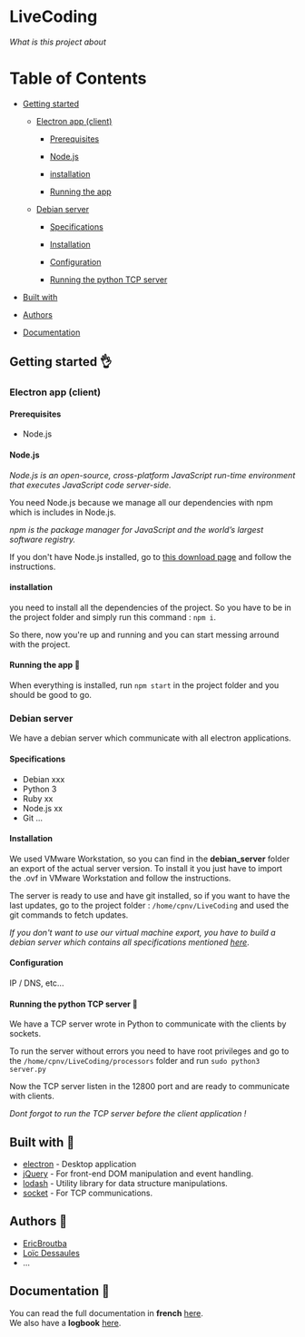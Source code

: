 # LiveCoding
_What is this project about_

# Table of Contents
- [Getting started](#getting-started-ok_hand)

    - [Electron app (client)](#electron-app-client)

		- [Prerequisites](#prerequisites)

    	- [Node.js](#nodejs)

    	- [installation](#installation)

    	- [Running the app](#running-the-app-clap)

    - [Debian server](#debian-server)

    	- [Specifications](#specifications)

    	- [Installation](#installation-1)

    	- [Configuration](#configuration)

    	- [Running the python TCP server](#running-the-python-tcp-server-clap)

- [Built with](#built-with-muscle)
    
- [Authors](#authors-wave)

- [Documentation](#documentation-book)

## Getting started :ok_hand:

### Electron app (client)

#### Prerequisites
 - Node.js

#### Node.js
*Node.js is an open-source, cross-platform JavaScript run-time environment that executes JavaScript code server-side.*

You need Node.js because we manage all our dependencies with npm which is includes in Node.js. 

*npm is the package manager for JavaScript and the world’s largest software registry.*

If you don't have Node.js installed, go to [this download page](https://nodejs.org/en/download/) and follow the instructions.

#### installation
you need to install all the dependencies of the project. So you have to be in the project folder and simply run this command : `npm i`.

So there, now you're up and running and you can start messing arround with the project.

#### Running the app :clap:
When everything is installed, run `npm start` in the project folder and you should be good to go. 

### Debian server
We have a debian server which communicate with all electron applications.

#### Specifications
 - Debian xxx
 - Python 3
 - Ruby xx
 - Node.js xx
 - Git
 ...

#### Installation
We used VMware Workstation, so you can find in the **debian_server** folder an export of the actual server version. To install it you just have to import the .ovf in VMware Workstation and follow the instructions.

The server is ready to use and have git installed, so if you want to have the last updates, go to the project folder : `/home/cpnv/LiveCoding` and used the git commands to fetch updates.

*If you don't want to use our virtual machine export, you have to build a debian server which contains all specifications mentioned [here](#specifications)*.

#### Configuration
IP / DNS, etc...

#### Running the python TCP server :clap:
We have a TCP server wrote in Python to communicate with the clients by sockets.

To run the server without errors you need to have root privileges and go to the `/home/cpnv/LiveCoding/processors` folder and run `sudo python3 server.py` 

Now the TCP server listen in the 12800 port and are ready to communicate with clients.

*Dont forgot to run the TCP server before the client application !*
 

## Built with :muscle:
* [electron](https://electronjs.org/) - Desktop application
* [jQuery](https://jquery.com/) - For front-end DOM manipulation and event handling.
* [lodash](https://lodash.com/) - Utility library for data structure manipulations.
* [socket](https://nodejs.org/api/net.html#net_net) - For TCP communications.

## Authors :wave:
* [EricBroutba](https://github.com/EricBroutba)  
* [Loïc Dessaules](https://github.com/gollgot)
* ...

## Documentation :book:
You can read the full documentation in **french** [here](https://docs.google.com/document/d/1fkNICn0q7WczbRoqzaK3-Cywe4iNDkT-OlqZPiTaOvw/edit?usp=sharing).  
We also have a **logbook** [here](https://docs.google.com/spreadsheets/d/199NcMHqpopsX3ojlcSrUzju_kCopXOCgO8GdGqmlyHM/edit?usp=sharing).  
